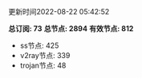 更新时间2022-08-22 05:42:52

**总订阅: 73**
**总节点: 2894**
**有效节点: 812**
- ss节点: 425
- v2ray节点: 339
- trojan节点: 48
